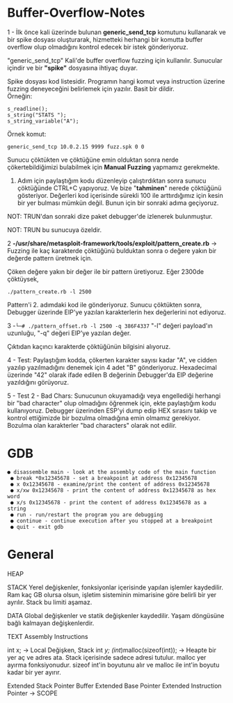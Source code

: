 # Buffer-Overflow-Notes
1 -  İlk önce kali üzerinde bulunan <b>generic_send_tcp</b> komutunu kullanarak ve bir spike dosyası oluşturarak, hizmetteki herhangi bir komutta buffer overflow olup olmadığını kontrol edecek  bir istek gönderiyoruz.

"generic_send_tcp" Kali'de buffer overflow fuzzing için kullanılır. Sunucular içindir ve bir <b>"spike"</b> dosyasına ihtiyaç duyar. 

Spike dosyası kod listesidir. Programın hangi komut veya instruction üzerine fuzzing deneyeceğini belirlemek için yazılır. Basit bir dildir.<br>
Örneğin:<br>
```
s_readline();
s_string("STATS ");
s_string_variable("A");
```
Örnek komut:
```
generic_send_tcp 10.0.2.15 9999 fuzz.spk 0 0
```
Sunucu çöktükten ve çöktüğüne emin olduktan sonra nerde çökertebildiğimizi bulabilmek için <b>Manual Fuzzing</b> yapmamız gerekmekte.
1. Adım için paylaştığım kodu düzenleyip çalıştırdıktan sonra sunucu çöktüğünde CTRL+C yapıyoruz. Ve bize "<b>tahminen</b>" nerede çöktüğünü gösteriyor. Değerleri kod içerisinde sürekli 100 ile arttırdığımız için kesin bir yer bulması mümkün değil. Bunun için bir sonraki adıma geçiyoruz.

NOT: TRUN'dan sonraki dize paket debugger'de izlenerek bulunmuştur.

NOT: TRUN bu sunucuya özeldir.

2 <b>-/usr/share/metasploit-framework/tools/exploit/pattern_create.rb</b> -> Fuzzing ile kaç karakterde çöktüğünü bulduktan sonra o değere yakın bir değerde pattern üretmek için.

Çöken değere yakın bir değer ile bir pattern üretiyoruz.  Eğer 2300de çöktüysek,
```
./pattern_create.rb -l 2500
```
Pattern'i 2. adımdaki kod ile gönderiyoruz.  Sunucu çöktükten sonra, Debugger üzerinde EIP'ye yazılan karakterlerin hex değerlerini not ediyoruz.

3 -```└─# ./pattern_offset.rb -l 2500 -q 386F4337```
"-l" değeri payload'ın uzunluğu, "-q" değeri EIP'ye yazılan değer.

Çıktıdan kaçıncı karakterde çöktüğünün bilgisini alıyoruz.

4 - Test: Paylaştığım kodda, çökerten karakter sayısı kadar "A", ve cidden yazılıp yazılmadığını denemek için 4 adet "B" gönderiyoruz. Hexadecimal üzerinde "42" olarak ifade edilen B değerinin Debugger'da EIP değerine yazıldığını görüyoruz.

5 - Test 2 - Bad Chars: Sunucunun okuyamadığı veya engellediği herhangi bir "bad character" olup olmadığını öğrenmek için, ekte paylaştığım kodu kullanıyoruz. Debugger üzerinden ESP'yi dump edip HEX sırasını takip ve kontrol ettiğimizde bir bozulma olmadığına emin olmamız gerekiyor. Bozulma olan karakterler "bad characters" olarak not edilir.

# GDB
```
● disassemble main - look at the assembly code of the main function
 ● break *0x12345678 - set a breakpoint at address 0x12345678
 ● x 0x12345678 - examine/print the content of address 0x12345678
 ● x/xw 0x12345678 - print the content of address 0x12345678 as hex word
 ● x/s 0x12345678 - print the content of address 0x12345678 as a string
 ● run - run/restart the program you are debugging
 ● continue - continue execution after you stopped at a breakpoint
 ● quit - exit gdb
 ```
 
# General
HEAP

STACK
Yerel değişkenler, fonksiyonlar içerisinde yapılan işlemler kaydedilir. Ram kaç GB olursa olsun, işletim sisteminin mimarisine göre belirli bir yer ayrılır. Stack bu limiti aşamaz. 

DATA
Global değişkenler ve statik değişkenler kaydedilir. Yaşam döngüsüne bağlı kalmayan değişkenlerdir.

TEXT
Assembly Instructions

int x; -> Local Değişken, Stack
int *y;
(int*)malloc(sizeof(int)); -> Heapte bir yer aç ve adres ata. Stack içerisinde sadece adresi tutulur. malloc yer ayırma fonksiyonudur. sizeof int'in boyutunu alır ve malloc ile int'in boyutu kadar bir yer ayırır.

Extended Stack Pointer
Buffer
Extended Base Pointer
Extended Instruction Pointer -> SCOPE
